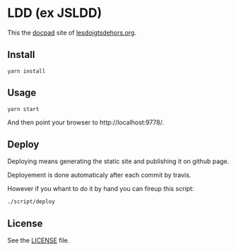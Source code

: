 # LDD (ex JSLDD)

This the [docpad][] site of [lesdoigtsdehors.org](https://lesdoigtsdehors.org).

## Install

    yarn install

## Usage

    yarn start

And then point your browser to http://localhost:9778/.

## Deploy

Deploying means generating the static site and publishing it on github page.

Deployement is done automaticaly after each commit by travis.

However if you whant to do it by hand you can fireup this script:

    ./script/deploy

## License

See the [LICENSE](LICENSE) file.

[docpad]: http://docpad.org/
[jsldd.org]: http://jsldd.org/
